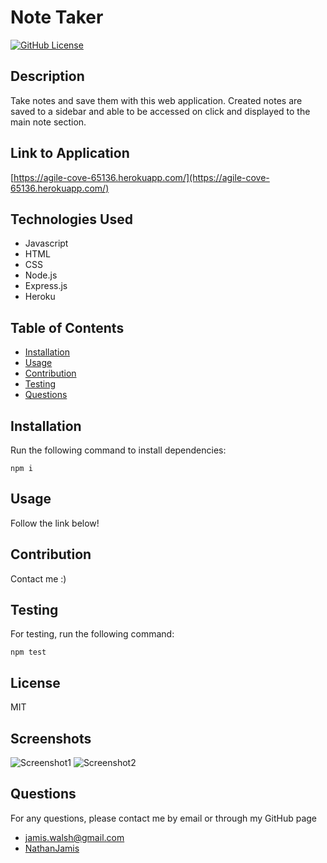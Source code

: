 
# Note Taker

[![GitHub License](https://img.shields.io/badge/license-MIT-green)](License.md)

## Description

Take notes and save them with this web application. Created notes are saved to a sidebar and able to be accessed on click and displayed to the main note section.

## Link to Application

[https://agile-cove-65136.herokuapp.com/](https://agile-cove-65136.herokuapp.com/)

## Technologies Used

* Javascript
* HTML
* CSS
* Node.js
* Express.js
* Heroku

## Table of Contents

* [Installation](#installation)
* [Usage](#usage)
* [Contribution](#contribution)
* [Testing](#testing)
* [Questions](#questions)

## Installation

Run the following command to install dependencies:

```
npm i
```

## Usage

Follow the link below!

## Contribution

Contact me :)

## Testing

For testing, run the following command:

```
npm test
```

## License

MIT 

## Screenshots

![Screenshot1]()
![Screenshot2]()

## Questions

For any questions, please contact me by email or through my GitHub page
* [jamis.walsh@gmail.com](mailto:jamis.walsh@gmail.com)
* [NathanJamis](https://github.com/NathanJamis)
